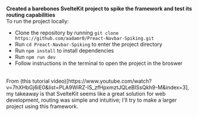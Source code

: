 **Created a barebones SvelteKit project to spike the framework and test its routing capabilities** <br>
To run the project locally:<br>
- Clone the repository by running `git clone https://github.com/aadamr0/Preact-Navbar-Spiking.git`
- Run `cd Preact-Navbar-Spiking` to enter the project directory
- Run `npm install` to install dependencies
- Run `npm run dev`
- Follow instructions in the terminal to open the project in the broswer <br>
<br>
From (this tutorial video)[https://www.youtube.com/watch?v=7hXHbGj6iE0&list=PLA9WiRZ-IS_zfHpxmztJQLeBISsQkh9-M&index=3], my takeaway is that SvelteKit seems like a great solution for web development, routing was simple and intuitive; I'll try to make a larger project using this framework.<br>
